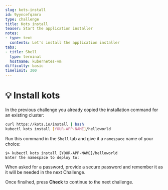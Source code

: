 ```yaml
---
slug: kots-install
id: 9yyncefqzmrx
type: challenge
title: Kots install
teaser: Start the application installer
notes:
- type: text
  contents: Let's install the application installer
tabs:
- title: Shell
  type: terminal
  hostname: kubernetes-vm
difficulty: basic
timelimit: 300
---
```


💡 Install kots
================

In the previous challenge you already copied the installation command for an existing cluster:
```bash
curl https://kots.io/install | bash
kubectl kots install [YOUR-APP-NAME]/helloworld
```

Run this command in the `Shell` tab and give it a `namespace` name of your choice:

```
$> kubectl kots install [YOUR-APP-NAME]/helloworld
Enter the namespace to deploy to:
```

When asked for a password, provide a secure password and remember it as it will be needed in the next Challenge.

Once finsihed, press **Check** to continue to the next challenge.
